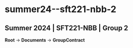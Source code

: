 # summer24--sft221-nbb-2
## Summer 2024 | SFT221-NBB | Group 2  
**Root** -> **Documents** -> **GroupContract** 